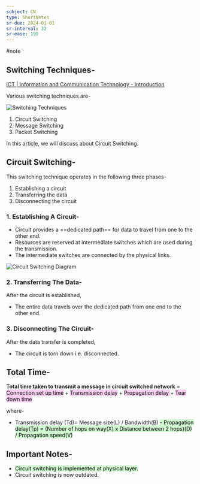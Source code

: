 ```yaml
---
subject: CN
type: ShortNotes
sr-due: 2024-01-01
sr-interval: 32
sr-ease: 190
---
```

#note
## **Switching Techniques-**

[ICT | Information and Communication Technology - Introduction](https://humix.com/redirect?url=https%3A%2F%2Feducom360.com%2Fhumix%2Fvideo%2FE5GIsRqAjz2)

Various switching techniques are-

![](https://www.gatevidyalay.com/wp-content/uploads/2018/10/Switching-Techniques.png "Switching Techniques")

1. Circuit Switching
2. Message Switching
3. Packet Switching

In this article, we will discuss about Circuit Switching.

## **Circuit Switching-**

This switching technique operates in the following three phases-

1. Establishing a circuit
2. Transferring the data
3. Disconnecting the circuit

### **1. Establishing A Circuit-**


- Circuit provides a ==dedicated path== for data to travel from one to the other end.
- Resources are reserved at intermediate switches which are used during the transmission.
- The intermediate switches are connected by the physical links.

![](https://www.gatevidyalay.com/wp-content/uploads/2018/10/Circuit-Switching-Diagram.png "Circuit Switching Diagram")

### **2. Transferring The Data-**

After the circuit is established,

- The entire data travels over the dedicated path from one end to the other end.

### **3. Disconnecting The Circuit-**

After the data transfer is completed,

- The circuit is torn down i.e. disconnected.

## **Total Time-**

**Total time taken to transmit a message in circuit switched network** = 
<mark style="background: #FFB8EBA6;">Connection set up time</mark> + <mark style="background: #FFB8EBA6;">Transmission delay</mark> + <mark style="background: #FFB8EBA6;">Propagation delay </mark>+ <mark style="background: #FFB8EBA6;">Tear down time</mark>


where-


- Transmission delay  (Td)= Message size(L) / Bandwidth(B)
<mark style="background: #BBFABBA6;">- Propagation delay(Tp) = (Number of hops on way(X) x Distance between 2 hops)(D) / Propagation speed(V)</mark>



## **Important Notes-**

- <mark style="background: #BBFABBA6;">Circuit switching is implemented at physical layer.</mark>
- Circuit switching is now outdated.